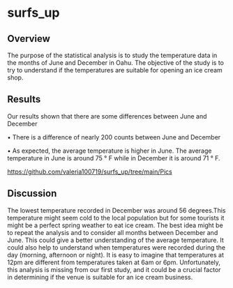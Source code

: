 # surfs_up

## Overview
The purpose of the statistical analysis is to study the temperature data in the months of June and December in Oahu.
The objective of the study is to try to understand if the temperatures are suitable for opening an ice cream shop.

## Results

Our results shown that there are some differences between June and December

• There is a difference of nearly 200 counts between June and December

• As expected, the average temperature is higher in June. The average temperature in June is around 75 ° F while in December it is around 71 ° F.

https://github.com/valeria100719/surfs_up/tree/main/Pics

## Discussion

The lowest temperature recorded in December was around 56 degrees.This temperature might seem cold to the local population but for some tourists it might be a perfect spring weather to eat ice cream. 
The best idea might be to repeat the analysis and to consider all months between December and June. This could give a better understanding of the average temperature. It could also help to understand when temperatures were recorded during the day (morning, afternoon or night). It is easy to imagine that temperatures at 12pm are different from temperatures taken at 6am or 6pm.
Unfortunately, this analysis is missing from our first study, and it could be a crucial factor in determining if the venue is suitable for an ice cream business.
